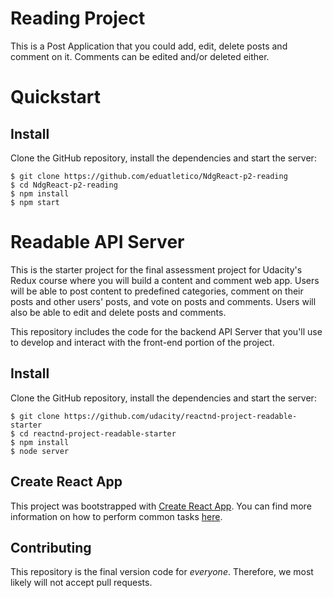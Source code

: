 # Reading Project

This is a Post Application that you could add, edit, delete posts and comment on it. Comments can be edited and/or deleted either.

# Quickstart

## Install

Clone the GitHub repository, install the dependencies and start the server:

```
$ git clone https://github.com/eduatletico/NdgReact-p2-reading
$ cd NdgReact-p2-reading
$ npm install
$ npm start
```


# Readable API Server

This is the starter project for the final assessment project for Udacity's Redux course where you will build a content and comment web app. Users will be able to post content to predefined categories, comment on their posts and other users' posts, and vote on posts and comments. Users will also be able to edit and delete posts and comments.

This repository includes the code for the backend API Server that you'll use to develop and interact with the front-end portion of the project.

## Install

Clone the GitHub repository, install the dependencies and start the server:

```
$ git clone https://github.com/udacity/reactnd-project-readable-starter
$ cd reactnd-project-readable-starter
$ npm install
$ node server
```


## Create React App

This project was bootstrapped with [Create React App](https://github.com/facebookincubator/create-react-app). You can find more information on how to perform common tasks [here](https://github.com/facebookincubator/create-react-app/blob/master/packages/react-scripts/template/README.md).

## Contributing

This repository is the final version code for _everyone_. Therefore, we most likely will not accept pull requests.

